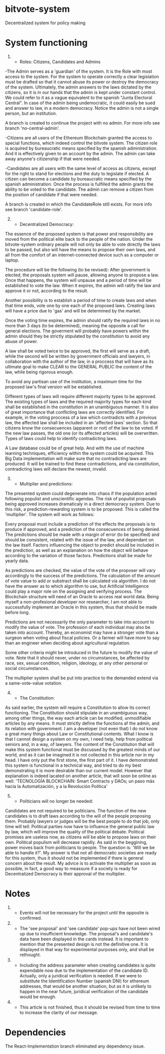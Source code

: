# bitvote-system
Decentralized system for policy making

# System functioning
1. - Roles: Citizens, Candidates and Admins

-The Admin serves as a 'guardian' of the system. It is the Role with most access to the system. For the system to operate correctly a clear legislation must be drafted so that it cannot abuse its power or destroy the democracy of the system. Ultimately, the admin answers to the laws dictated by the citizens, so it is in our hands that the admin is kept under constant control. We could refer to it as a vague equivalent to the spanish "Junta Electoral Central". In case of the admin being undemocratic, it could easily be sued and answer to law, in a modern democracy. Notice the admin is not a single person, but an institution.

A branch is created to continue the project with no admin. For more info see branch 'no-central-admin'.

-Citizens are all users of the Ethereum Blockchain granted the access to special functions, which indeed control the bitvote system. The citizen role is acquired by bureaucratic means specified by the spanish administration. And it is effectively given to an account by the admin. The admin can take away anyone's citizenship if that were needed.

-Candidates are all users with the same level of access as citizens, except for the right to stand for elections and the duty to legislate if elected. A citizen can become a candidate by bureaucratic means specified by the spanish administration. Once the process is fulfilled the admin grants the ability to be voted to the candidate. The admin can remove a citizen from the position of candidate if that were needed.

A branch is created in which the CandidateRole still exists. For more info see branch 'candidate-role'.

2. - Decentralized Democracy:

The essence of the proposed system is that power and responsibility are moved from the political elite back to the people of the nation. Under the bitvote-system ordinary people will not only be able to vote directly the laws to be passed, but also will have the means to propose their own laws, and all from the comfort of an internet-connected device such as a computer or laptop.

The procedure will be the following (to be revised): 
After government is elected, the proposals system will pause, allowing anyone to propose a law. Once that happens, the system will unpause and a period of time will be established to vote the law. When it expires, the admin will ratify the law and approve it or not, according to the result. 

Another possibility is to establish a period of time to create laws and when that time ends, vote one by one each of the proposed laws. Creating laws will have a price due to 'gas' and will be determined by the market.

Once the voting time expires, the admin should ratify the required laws in no more than 3 days (to be determined), meaning the opposite a call for general elections. The goverment will probably have powers within the admin should they be strictly stipulated by the constitution to avoid any abuse of power.

A law shall be voted twice to be approved, the first will serve as a draft, while the second will be written by government officials and lawyers, in collaboration with the author of the law, in a proccess that will have as its ultimate goal to make CLEAR to the GENERAL PUBLIC the content of the law, while being rigorous enough.

To avoid any partisan use of the institution, a maximum time for the proposed law's final version will be established.

Different types of laws will require different majority types to be approved. The existing types of laws and the required majority types for each kind shall be established in the constitution in an unambiguous manner. It is also of great importance that conflicting laws are correctly identified. For example, in the voting proccess of a law which contradicts with a previous law, the affected law shall be included in an 'affected laws' section. So that citizens know the consecuences (apparent or not) of the law to be voted. If the new law passes, the old one (or its affected articles) will be overwritten. Types of laws could help to identify contradicting laws.

A Law database could be of great help. And with the use of machine learning techniques, efficiency within the system could be acquired. This Big Data implementation will make sure that no contradicting laws are produced. It will be trained to find these contradictions, and via constitution, contradicting laws will declare the newest, invalid.

3. - Multiplier and predictions:

The presented system could degenerate into chaos if the population acted following populist and unscientific agendas. The risk of populist proposals being approved increases dramaticaly in a direct democracy system. Due to this risk, a prediction-rewarding system is to be proposed. This is called the 'multiplier'. The system will work as follows:

Every proposal must include a prediction of the effects the proposals is to produce if approved, and a prediction of the consecuences of being denied. The predictions should be made with a margin of error (to be specified) and should be consistent, related with the issue of the law, and dependant on the law itself. Factors influencing the object to predict should be included in the prediction, as well as an explanation on how the object will behave according to the variation of those factors. Predictions shall be made for yearly data.

As predictions are checked, the value of the vote of the proposer will vary accordingly to the success of the predictions. The calculation of the amount of vote value to add or substract shall be calculated via algorithm. I do not have the answer as to which algorithm to use, but Artificial Intelligence could play a major role on the assigning and verifying process. The Blockchain structure will need of an Oracle to access real world data. Being myself a non-profesional developer nor researcher, I am not able to successfully implement an Oracle in this system, thus that should be made before long.

Predictions are not necessarily the only parameter to take into account to modify the value of vote. The profession of each individual may also be taken into account. Thereby, an economist may have a stronger vote than a surgeon when voting about fiscal policies. Or a farmer will have more to say than an engineer when deciding about agricultural regulation.

Some other criteria might be introduced in the future to modify the value of vote. Note that it should never, under no circumstances, be affected by race, sex, sexual condition, religion, ideology, or any other personal or social circumstances.

The multiplier system shall be put into practice to the demanded extend via a same-vote-value votation.

4. - The Constitution:

As said earlier, the system will require a Constitution to allow its correct functioning. The Constitution should stipulate in an unambiguous way, among other things, the way each article can be modified, unmodifiable articles by any means. It must strictly define the functions af the admin, and its relation with government. I am a developer (not even that) I do not know a great many things about Law or Constitutional contents. What I know is that I cannot design a system on my own, I need help, help from political seniors and, in a way, of lawyers. The content of the Constitution that will make this system functional must be discussed by the greatest minds of our world, and as it can be imagined it is not collected in this article nor in my head. I have only put the first stone, the first part of it. I have demonstrated this system is functional in a technical way, and tried to do my best demonstrating it is more desirable than our current model. However that explanation is indeed lacated on another article, that will soon be online as well: 'TECNOLOGÍA BLOCKCHAIN: Smart Contracts y DAOs; un paso más hacia la Automatización, y a la Revolución Política'

5. - Politicians will no longer be needed:

Candidates are not required to be politicians. The function of the new candidates is to draft laws according to the will of the people proposing them. Probably lawyers or judges will be the best people to do that job, only time will tell. Political parties now have to influence the general public law by law, which will improve the quality of the political debate. Political promises are useless now, as citizens will be able to propose laws on their own. Political populism will decrease rapidly. As said in the beggining, power moves back from politicians to people. The question is: 'Will we be able to handle it?'. My answer is that not all democratic societies are ready for this system, thus it should not be implemented if there is general concern about the result. My advice is to activate the multiplier as soon as possible, in fact, a good way to meassure if a society is ready for Decentralized Democracy is their approval of the multiplier.  

# Notes

1. - Events will not be necessary for the project until the opposite is confirmed.

2. - The 'see proposal' and 'see candidate' pop-ups have not been wired up due to insufficient knowledge. The proposal's and candidate's data have been displayed in the cards instead. It is important to mention that the presented design is not the definitive one. It is displayed in that way for experimental purposes only, and shall be rethought.

3. - Including the address parameter when creating candidates is quite expendable now due to the implementation of the candidate ID. Actually, only a juridical verification is needed. If we were to substitute the Identification Number (spanish DNI) for ethereum addresses, that would be another situation, but as it is unlikely to happen in the near future, juridical verification of the candidate would be enough.

4. - This article is not finished, thus it should be revised from time to time to increase the clarity of our message.

# Dependencies

The React-Implementation branch eliminated any dependency issue.